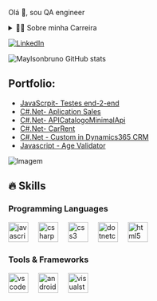 <!--título-->

    
<!--Snake-->


<!-- Presentation -->
<p>
  Olá 👋, sou QA engineer
</p>

<!-- Dropdown -->
<details>
  <summary>👨‍💻 Sobre minha Carreira </summary>
  
    
Sou apaixonado por garantir a qualidade e a eficiência de sistemas e aplicações. Com experiência sólida em testes de API, testes automatizados com Cypress, testes de regressão e testes funcionais, estou comprometido(a) em entregar soluções que elevem a experiência do usuário e assegurem a estabilidade dos projetos.

Tenho conhecimentos em JavaScript, HTML, CSS e C#.NET, o que me permite colaborar diretamente com equipes de desenvolvimento, entender os desafios técnicos e contribuir para a criação de sistemas robustos e bem testados.

Meu objetivo é atuar como Analista de Teste QA, utilizando as melhores práticas, ferramentas e metodologias para antecipar problemas, otimizar processos e agregar valor ao produto final.

Estou sempre em busca de novos aprendizados e desafios que me ajudem a crescer e a fazer a diferença no mundo da tecnologia. 
</details>

<!-- Links -->
[![LinkedIn](https://img.shields.io/badge/LinkedIn-0077B5?style=for-the-badge&logo=linkedin&logoColor=white)](https://www.linkedin.com/in/maylson-fernandes/)

<!-- GithubStats -->
![Maylsonbruno GitHub stats](https://github-readme-stats.vercel.app/api?username=maylsonbruno&show_icons=true&theme=gotham)

<!-- Portfolio -->
## Portfolio:

 - [JavaScrpit- Testes end-2-end]( https://github.com/maylsonbruno/teste-end2end-cypress )
 - [C#.Net- Aplication Sales](https://github.com/maylsonbruno/SalesWeb)
 - [C#.Net- APICatalogoMinimalApi](https://github.com/maylsonbruno/ApiCatalogoMinimal.git)
 - [C#.Net- CarRent](https://github.com/maylsonbruno/CarRent.git)
 - [C#.Net - Custom in Dynamics365 CRM](https://github.com/maylsonbruno/Customiza-es_DynamicsCRM)
 - [Javascript - Age Validator](https://github.com/maylsonbruno/Validador_de_idades)


<!-- GIF -->
<p align="left">
  <img align="center" src="https://github.com/VariableBee/VariableBee/assets/77739311/4e9f41af-6b57-49a7-b15a-74322e96b4d7" alt="Imagem">
</p>

## 🔥 Skills
<!-- Skills: Programming Languages -->
  <div style="flex-basis: 48%;">
    <h3>Programming Languages</h3>
    <img src="https://cdn.jsdelivr.net/gh/devicons/devicon/icons/javascript/javascript-original.svg" height="40" alt="javascript logo"  />
  <img width="12" />
  <img src="https://cdn.jsdelivr.net/gh/devicons/devicon/icons/csharp/csharp-original.svg" height="40" alt="csharp logo"  />
  <img width="12" />
  <img src="https://cdn.jsdelivr.net/gh/devicons/devicon/icons/css3/css3-original.svg" height="40" alt="css3 logo"  />
  <img width="12" />
  <img src="https://cdn.jsdelivr.net/gh/devicons/devicon/icons/dotnetcore/dotnetcore-original.svg" height="40" alt="dotnetcore logo"  />
  <img width="12" />
  <img src="https://cdn.jsdelivr.net/gh/devicons/devicon/icons/html5/html5-original.svg" height="40" alt="html5 logo"  />
  </div>

  
  <!-- Skills: Tools & Frameworks -->
  <div style="flex-basis: 48%;">
    <h3>Tools & Frameworks</h3>
    <img src="https://cdn.jsdelivr.net/gh/devicons/devicon/icons/vscode/vscode-original.svg" height="40" alt="vscode logo"  />
    <img width="12" />
      <img src="https://cdn.jsdelivr.net/gh/devicons/devicon/icons/androidstudio/androidstudio-original.svg" height="40" alt="androidstudio logo"  />
     <img width="12" />
   <img src="https://cdn.jsdelivr.net/gh/devicons/devicon/icons/visualstudio/visualstudio-plain.svg" height="40" alt="visualstudio logo"  />
  </div>




  
